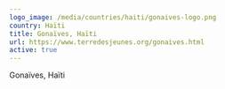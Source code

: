```yaml
---
logo_image: /media/countries/haiti/gonaives-logo.png
country: Haïti
title: Gonaïves, Haïti
url: https://www.terredesjeunes.org/gonaives.html
active: true
---
```

Gonaïves, Haïti